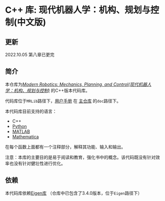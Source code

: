 # C++ 库: 现代机器人学：机构、规划与控制(中文版)

## 更新

2022.10.05 第八章已更完

## 简介

本仓库为[_Modern Robotics: Mechanics, Planning, and Control(现代机器人学：机构、规划与控制)_](http://modernrobotics.org)  的C++版本代码库。

代码库位于`MRLib`路径下，[用户手册](https://github.com/NxRLab/ModernRobotics/blob/master/doc/MRlib.pdf) 在 [主仓库](https://github.com/NxRLab/ModernRobotics/) 的`doc`路径下。

本代码库目前支持的语言：

* C++
* [Python](https://github.com/NxRLab/ModernRobotics/tree/master/packages/Python)
* [MATLAB](https://github.com/NxRLab/ModernRobotics/tree/master/packages/Matlab)
* [Mathematica](https://github.com/NxRLab/ModernRobotics/tree/master/packages/Mathematica)

在每个函数上面都有一个注释部分，解释其功能、输入和输出。

注意：本库的主要目的是易于阅读和教育，强化书中的概念。该代码既没有针对效率也没有针对健壮性进行优化。

## 依赖

本代码库依赖[Eigen库](https://eigen.tuxfamily.org/index.php?title=Main_Page) （仓库中已包含了3.4.0版本，位于`Eigen`路径下）

